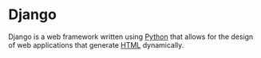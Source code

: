                                    

 
# Django







Django is a web framework written using [Python](/wiki/Python) that allows for the design of web applications that generate [HTML](/wiki/HTML) dynamically.







        

        
        